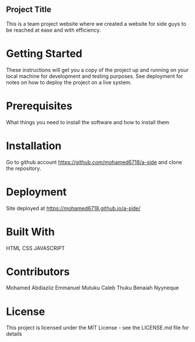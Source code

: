 ## Project Title
This is a team project website where we created a website for side guys to be reached at ease and with efficiency.

# Getting Started
These instructions will get you a copy of the project up and running on your local machine for development and testing purposes. See deployment for notes on how to deploy the project on a live system.

# Prerequisites
What things you need to install the software and how to install them

# Installation
Go to github account https://github.com/mohamed6718/a-side and clone the repository.

# Deployment
Site deployed at https://mohamed6718.github.io/a-side/

# Built With
HTML
CSS
JAVASCRIPT

# Contributors
Mohamed Abdiaziiz
Emmanuel Mutuku
Caleb Thuku
Benaiah Nyyneque


# License
This project is licensed under the MIT License - see the LICENSE.md file for details

